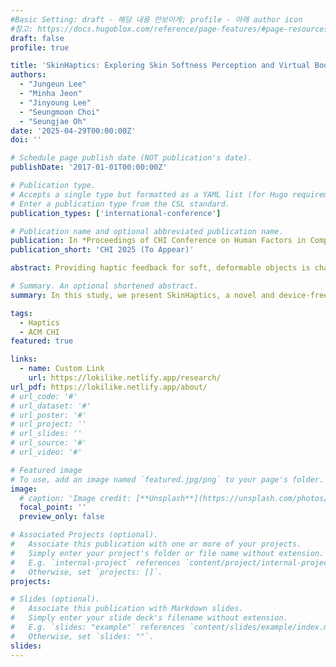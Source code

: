 ```yaml
---
#Basic Setting: draft - 해당 내용 안보이게; profile - 아래 author icon
#참고: https://docs.hugoblox.com/reference/page-features/#page-resources-attachments-and-links
draft: false 
profile: true

title: 'SkinHaptics: Exploring Skin Softness Perception and Virtual Body Embodiment Techniques to Enhance Self-Haptic Interactions'
authors:
  - "Jungeun Lee"
  - "Minha Jeon"
  - "Jinyoung Lee"
  - "Seungmoon Choi"
  - "Seungjae Oh"
date: '2025-04-29T00:00:00Z'
doi: ''

# Schedule page publish date (NOT publication's date).
publishDate: '2017-01-01T00:00:00Z'

# Publication type.
# Accepts a single type but formatted as a YAML list (for Hugo requirements).
# Enter a publication type from the CSL standard.
publication_types: ['international-conference']

# Publication name and optional abbreviated publication name.
publication: In *Proceedings of CHI Conference on Human Factors in Computing Systems*
publication_short: 'CHI 2025 (To Appear)'

abstract: Providing haptic feedback for soft, deformable objects is challenging, requiring complex mechanical hardware combined with modeling and rendering software. As an alternative, we advance the concept of self-haptics, where the user's own body delivers physical feedback, to convey dynamically varying softness in VR. Skin can exhibit different levels of contact softness by altering the biomechanical state of the body. We propose SkinHaptics, a device-free approach that changes the states of musculoskeletal structures and virtual hand-object representations. In this study, we conduct three experiments to demonstrate SkinHaptics. Using the same scale, we measure skin softness across various hand poses and contact points and evaluate the just noticeable difference in skin softness. We investigate the effect of hand-object representations on self-haptic interactions. Our findings indicate that the visual representations have a significant influence on the embodiment of a self-haptic hand, and the degree of the hand embodiment strongly affects the haptic experience.

# Summary. An optional shortened abstract.
summary: In this study, we present SkinHaptics, a novel and device-free haptic methodology to facilitate self-haptic interactions through empirical evidence.

tags:
  - Haptics
  - ACM CHI
featured: true

links:
  - name: Custom Link
    url: https://lokilike.netlify.app/research/
url_pdf: https://lokilike.netlify.app/about/
# url_code: '#'
# url_dataset: '#'
# url_poster: '#'
# url_project: ''
# url_slides: ''
# url_source: '#'
# url_video: '#'

# Featured image
# To use, add an image named `featured.jpg/png` to your page's folder.
image:
  # caption: 'Image credit: [**Unsplash**](https://unsplash.com/photos/pLCdAaMFLTE)'
  focal_point: ''
  preview_only: false

# Associated Projects (optional).
#   Associate this publication with one or more of your projects.
#   Simply enter your project's folder or file name without extension.
#   E.g. `internal-project` references `content/project/internal-project/index.md`.
#   Otherwise, set `projects: []`.
projects:

# Slides (optional).
#   Associate this publication with Markdown slides.
#   Simply enter your slide deck's filename without extension.
#   E.g. `slides: "example"` references `content/slides/example/index.md`.
#   Otherwise, set `slides: ""`.
slides:
---
```


<!-- {{% callout note %}}
Click the _Cite_ button above to demo the feature to enable visitors to import publication metadata into their reference management software.
{{% /callout %}} -->

<!-- Supplementary notes can be added here, including [code and math](https://wowchemy.com/docs/content/writing-markdown-latex/). -->
